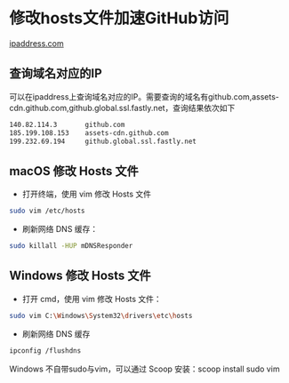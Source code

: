 # 修改hosts文件加速GitHub访问


[ipaddress.com](https://www.ipaddress.com)

## 查询域名对应的IP
可以在ipaddress上查询域名对应的IP。需要查询的域名有github.com,assets-cdn.github.com,github.global.ssl.fastly.net，查询结果依次如下
```bash
140.82.114.3       github.com
185.199.108.153    assets-cdn.github.com
199.232.69.194     github.global.ssl.fastly.net
```

## macOS 修改 Hosts 文件

- 打开终端，使用 vim 修改 Hosts 文件
```bash
sudo vim /etc/hosts
```

- 刷新网络 DNS 缓存：
```bash
sudo killall -HUP mDNSResponder
```

## Windows 修改 Hosts 文件

- 打开 cmd，使用 vim 修改 Hosts 文件：

```bash
sudo vim C:\Windows\System32\drivers\etc\hosts
```

- 刷新网络 DNS 缓存

```bash
ipconfig /flushdns
```

Windows 不自带sudo与vim，可以通过 Scoop 安装：scoop install sudo vim